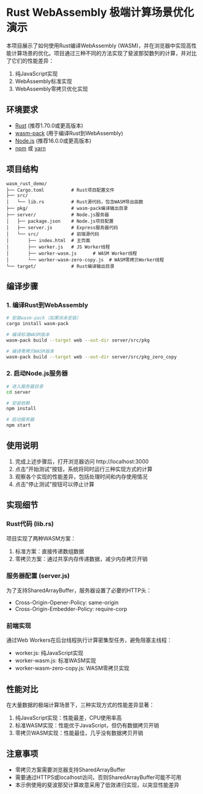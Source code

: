 # Rust WebAssembly 极端计算场景优化演示

本项目展示了如何使用Rust编译WebAssembly (WASM)，并在浏览器中实现高性能计算场景的优化。项目通过三种不同的方法实现了斐波那契数列的计算，并对比了它们的性能差异：
1. 纯JavaScript实现
2. WebAssembly标准实现
3. WebAssembly零拷贝优化实现

## 环境要求

- [Rust](https://www.rust-lang.org/tools/install) (推荐1.70.0或更高版本)
- [wasm-pack](https://rustwasm.github.io/wasm-pack/installer/) (用于编译Rust到WebAssembly)
- [Node.js](https://nodejs.org/) (推荐16.0.0或更高版本)
- [npm](https://www.npmjs.com/) 或 [yarn](https://yarnpkg.com/)

## 项目结构

```
wasm_rust_demo/
├── Cargo.toml          # Rust项目配置文件
├── src/
│   └── lib.rs          # Rust源代码，包含WASM导出函数
├── pkg/                # wasm-pack编译输出目录
├── server/             # Node.js服务器
│   ├── package.json    # Node.js项目配置
│   ├── server.js       # Express服务器代码
│   └── src/            # 前端源代码
│       ├── index.html  # 主页面
│       ├── worker.js   # JS Worker线程
│       ├── worker-wasm.js      # WASM Worker线程
│       └── worker-wasm-zero-copy.js  # WASM零拷贝Worker线程
└── target/             # Rust编译输出目录
```

## 编译步骤

### 1. 编译Rust到WebAssembly

```bash
# 安装wasm-pack（如果尚未安装）
cargo install wasm-pack

# 编译标准WASM版本
wasm-pack build --target web --out-dir server/src/pkg

# 编译零拷贝WASM版本
wasm-pack build --target web --out-dir server/src/pkg_zero_copy
```

### 2. 启动Node.js服务器

```bash
# 进入服务器目录
cd server

# 安装依赖
npm install

# 启动服务器
npm start
```

## 使用说明

1. 完成上述步骤后，打开浏览器访问 http://localhost:3000
2. 点击"开始测试"按钮，系统将同时运行三种实现方式的计算
3. 观察各个实现的性能差异，包括处理时间和内存使用情况
4. 点击"停止测试"按钮可以停止计算

## 实现细节

### Rust代码 (lib.rs)

项目实现了两种WASM方案：
1. 标准方案：直接传递数组数据
2. 零拷贝方案：通过共享内存传递数据，减少内存拷贝开销

### 服务器配置 (server.js)

为了支持SharedArrayBuffer，服务器设置了必要的HTTP头：
- Cross-Origin-Opener-Policy: same-origin
- Cross-Origin-Embedder-Policy: require-corp

### 前端实现

通过Web Workers在后台线程执行计算密集型任务，避免阻塞主线程：
- worker.js: 纯JavaScript实现
- worker-wasm.js: 标准WASM实现
- worker-wasm-zero-copy.js: WASM零拷贝实现

## 性能对比

在大量数据的极端计算场景下，三种实现方式的性能差异显著：
1. 纯JavaScript实现：性能最差，CPU使用率高
2. 标准WASM实现：性能优于JavaScript，但仍有数据拷贝开销
3. 零拷贝WASM实现：性能最佳，几乎没有数据拷贝开销

## 注意事项

- 零拷贝方案需要浏览器支持SharedArrayBuffer
- 需要通过HTTPS或localhost访问，否则SharedArrayBuffer可能不可用
- 本示例使用的斐波那契计算故意采用了低效递归实现，以突显性能差异
